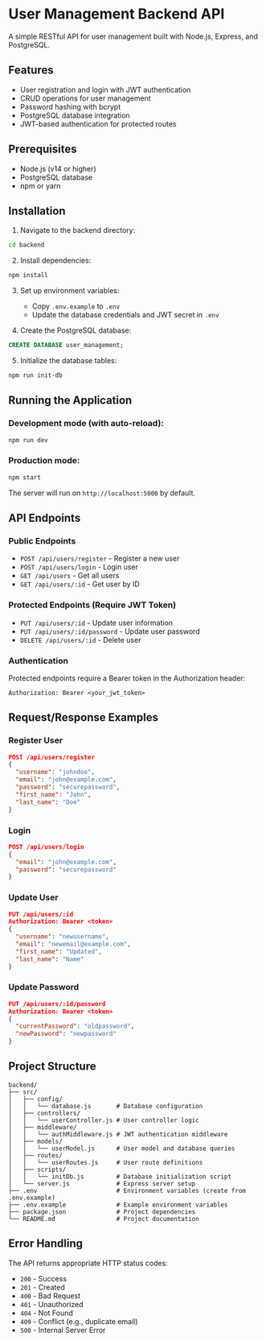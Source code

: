 # User Management Backend API

A simple RESTful API for user management built with Node.js, Express, and PostgreSQL.

## Features

- User registration and login with JWT authentication
- CRUD operations for user management
- Password hashing with bcrypt
- PostgreSQL database integration
- JWT-based authentication for protected routes

## Prerequisites

- Node.js (v14 or higher)
- PostgreSQL database
- npm or yarn

## Installation

1. Navigate to the backend directory:
```bash
cd backend
```

2. Install dependencies:
```bash
npm install
```

3. Set up environment variables:
   - Copy `.env.example` to `.env`
   - Update the database credentials and JWT secret in `.env`

4. Create the PostgreSQL database:
```sql
CREATE DATABASE user_management;
```

5. Initialize the database tables:
```bash
npm run init-db
```

## Running the Application

### Development mode (with auto-reload):
```bash
npm run dev
```

### Production mode:
```bash
npm start
```

The server will run on `http://localhost:5000` by default.

## API Endpoints

### Public Endpoints

- `POST /api/users/register` - Register a new user
- `POST /api/users/login` - Login user
- `GET /api/users` - Get all users
- `GET /api/users/:id` - Get user by ID

### Protected Endpoints (Require JWT Token)

- `PUT /api/users/:id` - Update user information
- `PUT /api/users/:id/password` - Update user password
- `DELETE /api/users/:id` - Delete user

### Authentication

Protected endpoints require a Bearer token in the Authorization header:
```
Authorization: Bearer <your_jwt_token>
```

## Request/Response Examples

### Register User
```json
POST /api/users/register
{
  "username": "johndoe",
  "email": "john@example.com",
  "password": "securepassword",
  "first_name": "John",
  "last_name": "Doe"
}
```

### Login
```json
POST /api/users/login
{
  "email": "john@example.com",
  "password": "securepassword"
}
```

### Update User
```json
PUT /api/users/:id
Authorization: Bearer <token>
{
  "username": "newusername",
  "email": "newemail@example.com",
  "first_name": "Updated",
  "last_name": "Name"
}
```

### Update Password
```json
PUT /api/users/:id/password
Authorization: Bearer <token>
{
  "currentPassword": "oldpassword",
  "newPassword": "newpassword"
}
```

## Project Structure

```
backend/
├── src/
│   ├── config/
│   │   └── database.js       # Database configuration
│   ├── controllers/
│   │   └── userController.js # User controller logic
│   ├── middleware/
│   │   └── authMiddleware.js # JWT authentication middleware
│   ├── models/
│   │   └── userModel.js      # User model and database queries
│   ├── routes/
│   │   └── userRoutes.js     # User route definitions
│   ├── scripts/
│   │   └── initDb.js         # Database initialization script
│   └── server.js             # Express server setup
├── .env                      # Environment variables (create from .env.example)
├── .env.example              # Example environment variables
├── package.json              # Project dependencies
└── README.md                 # Project documentation
```

## Error Handling

The API returns appropriate HTTP status codes:
- `200` - Success
- `201` - Created
- `400` - Bad Request
- `401` - Unauthorized
- `404` - Not Found
- `409` - Conflict (e.g., duplicate email)
- `500` - Internal Server Error